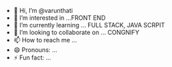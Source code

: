- 👋 Hi, I’m @varunthati
- 👀 I’m interested in ...FRONT END 
- 🌱 I’m currently learning ... FULL STACK, JAVA SCRPIT
- 💞️ I’m looking to collaborate on ... CONGNIFY
- 📫 How to reach me ...
- 😄 Pronouns: ...
- ⚡ Fun fact: ...

<!---
varunthati/varunthati is a ✨ special ✨ repository because its `README.md` (this file) appears on your GitHub profile.
You can click the Preview link to take a look at your changes.
--->
